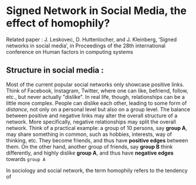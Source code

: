 # Signed Network in Social Media, the effect of homophily?
Related paper : J. Leskovec, D. Huttenlocher, and J. Kleinberg, ‘Signed networks in social media’, in Proceedings of the 28th international conference on Human factors in computing systems

## Structure in social media : 
Most of the current popular social networks only showcase positive links. Think of Facebook, Instagram, Twitter, where one can like, befriend, follow, etc., but never actually "dislike". In real life, though, relationships can be a little more complex. People can dislike each other, leading to some form of *distance*, not only on a personal level but also on a group level. The balance between positive and negative links may alter the overall structure of a network. More specifically, negative relationships may split the overall network. Think of a practical example: a group of 10 persons, say **group A**, may share something in common, such as hobbies, interests, way of thinking, etc. They become friends, and thus have **positive edges** between them. On the other hand, another group of friends, say **group B** think differently, and highly dislike **group A**, and thus have **negative edges** towards `group A`

In sociology and social network, the term homophily refers to the tendency of 
